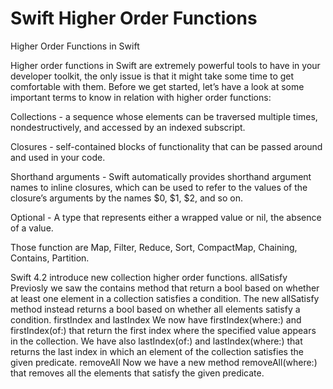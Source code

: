 # Swift Higher Order Functions
 Higher Order Functions in Swift
 
 
Higher order functions in Swift are extremely powerful tools to have in your developer toolkit, the only issue is that it might take some time to get comfortable with them. Before we get started, let’s have a look at some important terms to know in relation with higher order functions:
 
Collections - a sequence whose elements can be traversed multiple times, nondestructively, and accessed by an indexed subscript.
 
Closures - self-contained blocks of functionality that can be passed around and used in your code.
 
Shorthand arguments - Swift automatically provides shorthand argument names to inline closures, which can be used to refer to the values of the closure’s arguments by the names $0, $1, $2, and so on.
 
Optional - A type that represents either a wrapped value or nil, the absence of a value.
 

Those function are Map, Filter, Reduce, Sort, CompactMap, Chaining, Contains, Partition.


Swift 4.2 introduce new collection higher order functions.
allSatisfy
Previosly we saw the contains method that return a bool based on whether at least one element in a collection satisfies a condition. The new allSatisfy method instead returns a bool based on whether all elements satisfy a condition.
firstIndex and lastIndex
We now have firstIndex(where:) and firstIndex(of:) that return the first index where the specified value appears in the collection. We have also lastIndex(of:) and lastIndex(where:) that returns the last index in which an element of the collection satisfies the given predicate.
removeAll
Now we have a new method removeAll(where:) that removes all the elements that satisfy the given predicate.
